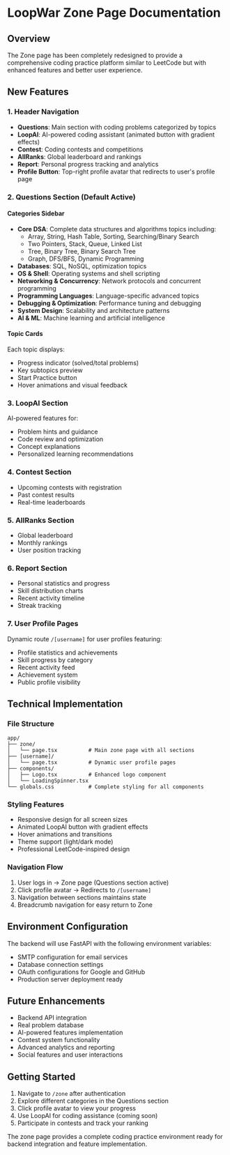 # LoopWar Zone Page Documentation

## Overview
The Zone page has been completely redesigned to provide a comprehensive coding practice platform similar to LeetCode but with enhanced features and better user experience.

## New Features

### 1. Header Navigation
- **Questions**: Main section with coding problems categorized by topics
- **LoopAI**: AI-powered coding assistant (animated button with gradient effects)
- **Contest**: Coding contests and competitions
- **AllRanks**: Global leaderboard and rankings
- **Report**: Personal progress tracking and analytics
- **Profile Button**: Top-right profile avatar that redirects to user's profile page

### 2. Questions Section (Default Active)

#### Categories Sidebar
- **Core DSA**: Complete data structures and algorithms topics including:
  - Array, String, Hash Table, Sorting, Searching/Binary Search
  - Two Pointers, Stack, Queue, Linked List
  - Tree, Binary Tree, Binary Search Tree
  - Graph, DFS/BFS, Dynamic Programming
- **Databases**: SQL, NoSQL, optimization topics
- **OS & Shell**: Operating systems and shell scripting
- **Networking & Concurrency**: Network protocols and concurrent programming
- **Programming Languages**: Language-specific advanced topics
- **Debugging & Optimization**: Performance tuning and debugging
- **System Design**: Scalability and architecture patterns
- **AI & ML**: Machine learning and artificial intelligence

#### Topic Cards
Each topic displays:
- Progress indicator (solved/total problems)
- Key subtopics preview
- Start Practice button
- Hover animations and visual feedback

### 3. LoopAI Section
AI-powered features for:
- Problem hints and guidance
- Code review and optimization
- Concept explanations
- Personalized learning recommendations

### 4. Contest Section
- Upcoming contests with registration
- Past contest results
- Real-time leaderboards

### 5. AllRanks Section
- Global leaderboard
- Monthly rankings
- User position tracking

### 6. Report Section
- Personal statistics and progress
- Skill distribution charts
- Recent activity timeline
- Streak tracking

### 7. User Profile Pages
Dynamic route `/[username]` for user profiles featuring:
- Profile statistics and achievements
- Skill progress by category
- Recent activity feed
- Achievement system
- Public profile visibility

## Technical Implementation

### File Structure
```
app/
├── zone/
│   └── page.tsx          # Main zone page with all sections
├── [username]/
│   └── page.tsx          # Dynamic user profile pages
├── components/
│   ├── Logo.tsx          # Enhanced logo component
│   └── LoadingSpinner.tsx
└── globals.css           # Complete styling for all components
```

### Styling Features
- Responsive design for all screen sizes
- Animated LoopAI button with gradient effects
- Hover animations and transitions
- Theme support (light/dark mode)
- Professional LeetCode-inspired design

### Navigation Flow
1. User logs in → Zone page (Questions section active)
2. Click profile avatar → Redirects to `/[username]`
3. Navigation between sections maintains state
4. Breadcrumb navigation for easy return to Zone

## Environment Configuration
The backend will use FastAPI with the following environment variables:
- SMTP configuration for email services
- Database connection settings
- OAuth configurations for Google and GitHub
- Production server deployment ready

## Future Enhancements
- Backend API integration
- Real problem database
- AI-powered features implementation
- Contest system functionality
- Advanced analytics and reporting
- Social features and user interactions

## Getting Started
1. Navigate to `/zone` after authentication
2. Explore different categories in the Questions section
3. Click profile avatar to view your progress
4. Use LoopAI for coding assistance (coming soon)
5. Participate in contests and track your ranking

The zone page provides a complete coding practice environment ready for backend integration and feature implementation.
